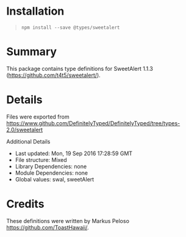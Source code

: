 # Installation
> `npm install --save @types/sweetalert`

# Summary
This package contains type definitions for SweetAlert 1.1.3 (https://github.com/t4t5/sweetalert/).

# Details
Files were exported from https://www.github.com/DefinitelyTyped/DefinitelyTyped/tree/types-2.0/sweetalert

Additional Details
 * Last updated: Mon, 19 Sep 2016 17:28:59 GMT
 * File structure: Mixed
 * Library Dependencies: none
 * Module Dependencies: none
 * Global values: swal, sweetAlert

# Credits
These definitions were written by Markus Peloso <https://github.com/ToastHawaii/>.
